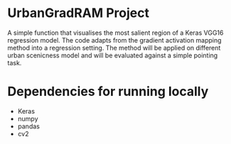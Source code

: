 # UrbanGradRAM Project
A simple function that visualises the most salient region of a Keras VGG16 regression model. The code adapts from the gradient activation mapping method into a regression setting. The method will be applied on different urban scenicness model and will be evaluated against a simple pointing task. 

# Dependencies for running locally
* Keras
* numpy
* pandas
* cv2


